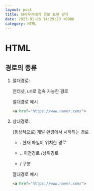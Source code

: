 ```yaml
---
layout: post
title: 브라우저에게 경로 표현 방식
date: 2023-01-06 14:29:23 +0900
category: HTML
---
```

# HTML

## 경로의 종류

1. 절대경로:

    인터넷, url로 접속 가능한 경로

    절대경로 예시
    ```html
    <a href="https://www.naver.com/">
    ```
2. 상대경로:

    (통상적으로) 개발 환경에서 시작되는 경로

    * . 현재 파일이 위치한 경로
    
    * .. 이전경로 /상위경로

    * / 구분

    절대경로 예시
    ```html
    <a href="https://www.naver.com/">
    ```
